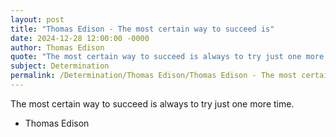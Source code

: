 ```yaml
---
layout: post
title: "Thomas Edison - The most certain way to succeed is"
date: 2024-12-28 12:00:00 -0000
author: Thomas Edison
quote: "The most certain way to succeed is always to try just one more time."
subject: Determination
permalink: /Determination/Thomas Edison/Thomas Edison - The most certain way to succeed is
---
```


The most certain way to succeed is always to try just one more time.

- Thomas Edison
